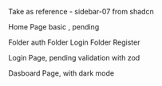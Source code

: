 Take as reference - sidebar-07 from shadcn

Home Page basic , pending

Folder auth
    Folder Login
    Folder Register

Login Page, pending validation with zod

Dasboard Page, with dark mode
